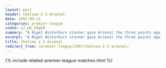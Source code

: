 ```yaml
---
layout: post
header: Chelsea 2-3 Arsenal
date: 1997-09-21
categories: premier-league
video: uJ_pK_V8gk0
summary: "A Nigel Winterburn stunner gave Arsenal the three points against Chelsea"
excerpt: "A Nigel Winterburn stunner gave Arsenal the three points against Chelsea"
title: Chelsea 2-3 Arsenal
redirect_from: /premier-league/1997/chelsea-2-3-arsenal/
---
```


{% include related-premier-league-matches.html  %}